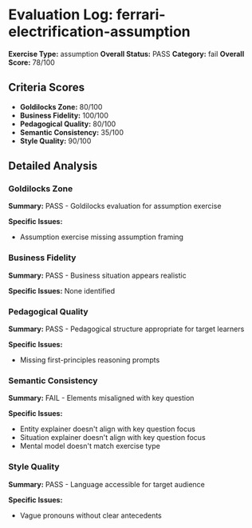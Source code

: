 # Evaluation Log: ferrari-electrification-assumption

**Exercise Type:** assumption
**Overall Status:** PASS
**Category:** fail
**Overall Score:** 78/100

## Criteria Scores

- **Goldilocks Zone:** 80/100
- **Business Fidelity:** 100/100
- **Pedagogical Quality:** 80/100
- **Semantic Consistency:** 35/100
- **Style Quality:** 90/100

## Detailed Analysis

### Goldilocks Zone
**Summary:** PASS - Goldilocks evaluation for assumption exercise

**Specific Issues:**
- Assumption exercise missing assumption framing

### Business Fidelity
**Summary:** PASS - Business situation appears realistic

**Specific Issues:** None identified

### Pedagogical Quality
**Summary:** PASS - Pedagogical structure appropriate for target learners

**Specific Issues:**
- Missing first-principles reasoning prompts

### Semantic Consistency
**Summary:** FAIL - Elements misaligned with key question

**Specific Issues:**
- Entity explainer doesn't align with key question focus
- Situation explainer doesn't align with key question focus
- Mental model doesn't match exercise type

### Style Quality
**Summary:** PASS - Language accessible for target audience

**Specific Issues:**
- Vague pronouns without clear antecedents

